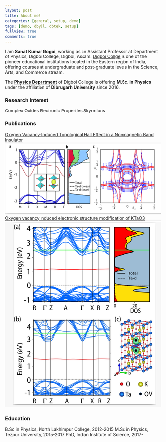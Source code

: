 ```yaml
---
layout: post
title: About me!
categories: [general, setup, demo]
tags: [demo, dbyll, dbtek, setup]
fullview: true
comments: true
---
```


I am **Sanat Kumar Gogoi**, working as an Assistant Professor at Department of Physics, Digboi College, Digboi, Assam. [Digboi Collge](https://www.digboicollege.edu.in/) is one of the pioneer educational institutions located in the Eastern region of India, offering courses at undergraduate and post-graduate levels in the Science, Arts, and Commerce stream.  

The **[Physics Department](https://sites.google.com/view/digboicollegephysics/home)** of Digboi College is offering **M.Sc. in Physics** under the affiliation of **Dibrugarh University** since 2016.

### Research Interest

<a class="btn btn-default">Complex Oxides</a>
<a class="btn btn-default">Electronic Properties</a>
<a class="btn btn-default">Skyrmions</a>

### Publications

<a class="btn btn-default" href="https://onlinelibrary.wiley.com/doi/abs/10.1002/qute.202000021">Oxygen Vacancy-Induced Topological Hall Effect in a Nonmagnetic Band Insulator</a>
  <img src="/assets/media/KT1.png" class="img-responsive" alt=""> 
<a class="btn btn-default" href="https://journals.aps.org/prb/abstract/10.1103/PhysRevB.103.085120">Oxygen vacancy induced electronic structure modification of KTaO3</a>
  <img src="/assets/media/KT2.png" class="img-responsive" alt="">
  
### Education
<a class="btn btn-default">B.Sc in Physics, North Lakhimpur College, 2012-2015</a>
<a class="btn btn-default">M.Sc in Physics, Tezpur University, 2015-2017</a>
<a class="btn btn-default">PhD, Indian Institute of Science, 2017-</a>

